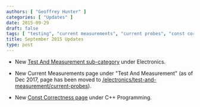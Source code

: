 ```yaml
---
authors: [ "Geoffrey Hunter" ]
categories: [ "Updates" ]
date: 2015-09-29
draft: false
tags: [ "testing", "current measurements", "current probes", "const correctness", "C++" ]
title: September 2015 Updates
type: post
---
```


* New [Test And Measurement sub-category](/electronics/test-and-measurement) under Electronics.

* New Current Measurements page under "Test And Measurement" (as of Dec 2017, page has been moved to [/electronics/test-and-measurement/current-probes](/electronics/test-and-measurement/current-probes)).

* New [Const Correctness page](/programming/languages/c-plus-plus/const-correctness) under C++ Programming.
